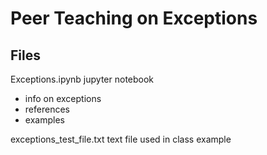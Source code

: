 
# Peer Teaching on Exceptions

## Files
Exceptions.ipynb jupyter notebook
- info on exceptions
- references
- examples

exceptions_test_file.txt text file used in class example
